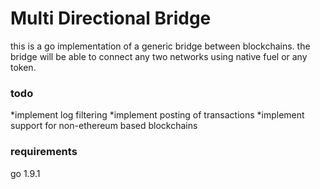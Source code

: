 # Multi Directional Bridge

this is a go implementation of a generic bridge between blockchains. the bridge will be able to connect any two networks using native fuel or any token.

### todo
*implement log filtering
*implement posting of transactions
*implement support for non-ethereum based blockchains

### requirements
go 1.9.1
